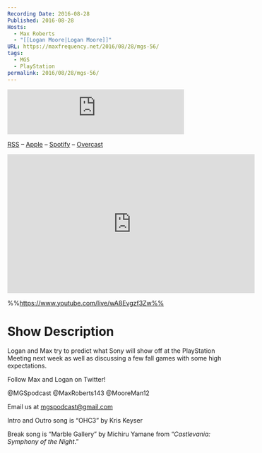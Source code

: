 ```yaml
---
Recording Date: 2016-08-28
Published: 2016-08-28
Hosts:
  - Max Roberts
  - "[[Logan Moore|Logan Moore]]"
URL: https://maxfrequency.net/2016/08/28/mgs-56/
tags:
  - MGS
  - PlayStation
permalink: 2016/08/28/mgs-56/
---
```

<iframe src="https://podcasters.spotify.com/pod/show/millennialgamingspeak/embed/episodes/Episode-56-PlayStation-Meeting-Predictions-e1adhtc/a-a6ts475" height="102px" width="400px" frameborder="0" scrolling="no"></iframe>

[RSS](https://anchor.fm/s/74aa3858/podcast/rss) – [Apple](https://podcasts.apple.com/us/podcast/episode-3-gdc-wrap-up/id1000915981?i=1000542222515) – [Spotify](https://open.spotify.com/episode/7wePXT4Bt22LWifVLx3n8y) – [Overcast](https://overcast.fm/+EtIgeWxEU)

<div class=iframe-container>
<iframe width="560" height="315" src="https://www.youtube-nocookie.com/embed/wA8Evgzf3Zw?si=Lg_riNSByQdhk6nq" title="YouTube video player" frameborder="0" allow="accelerometer; autoplay; clipboard-write; encrypted-media; gyroscope; picture-in-picture; web-share" allowfullscreen></iframe>
</div>

%%https://www.youtube.com/live/wA8Evgzf3Zw%%

# Show Description

Logan and Max try to predict what Sony will show off at the PlayStation Meeting next week as well as discussing a few fall games with some high expectations.

Follow Max and Logan on Twitter!

@MGSpodcast
@MaxRoberts143
@MooreMan12

Email us at mgspodcast@gmail.com

Intro and Outro song is “OHC3” by Kris Keyser

Break song is “Marble Gallery” by Michiru Yamane from “*Castlevania: Symphony of the Night*.”